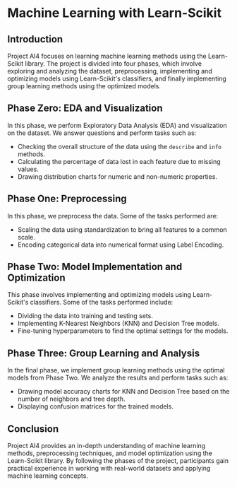 # Machine Learning with Learn-Scikit

## Introduction

Project AI4 focuses on learning machine learning methods using the Learn-Scikit library. The project is divided into four phases, which involve exploring and analyzing the dataset, preprocessing, implementing and optimizing models using Learn-Scikit's classifiers, and finally implementing group learning methods using the optimized models.

## Phase Zero: EDA and Visualization

In this phase, we perform Exploratory Data Analysis (EDA) and visualization on the dataset. We answer questions and perform tasks such as:

- Checking the overall structure of the data using the `describe` and `info` methods.
- Calculating the percentage of data lost in each feature due to missing values.
- Drawing distribution charts for numeric and non-numeric properties.

## Phase One: Preprocessing

In this phase, we preprocess the data. Some of the tasks performed are:

- Scaling the data using standardization to bring all features to a common scale.
- Encoding categorical data into numerical format using Label Encoding.

## Phase Two: Model Implementation and Optimization

This phase involves implementing and optimizing models using Learn-Scikit's classifiers. Some of the tasks performed include:

- Dividing the data into training and testing sets.
- Implementing K-Nearest Neighbors (KNN) and Decision Tree models.
- Fine-tuning hyperparameters to find the optimal settings for the models.

## Phase Three: Group Learning and Analysis

In the final phase, we implement group learning methods using the optimal models from Phase Two. We analyze the results and perform tasks such as:

- Drawing model accuracy charts for KNN and Decision Tree based on the number of neighbors and tree depth.
- Displaying confusion matrices for the trained models.

## Conclusion

Project AI4 provides an in-depth understanding of machine learning methods, preprocessing techniques, and model optimization using the Learn-Scikit library. By following the phases of the project, participants gain practical experience in working with real-world datasets and applying machine learning concepts.
